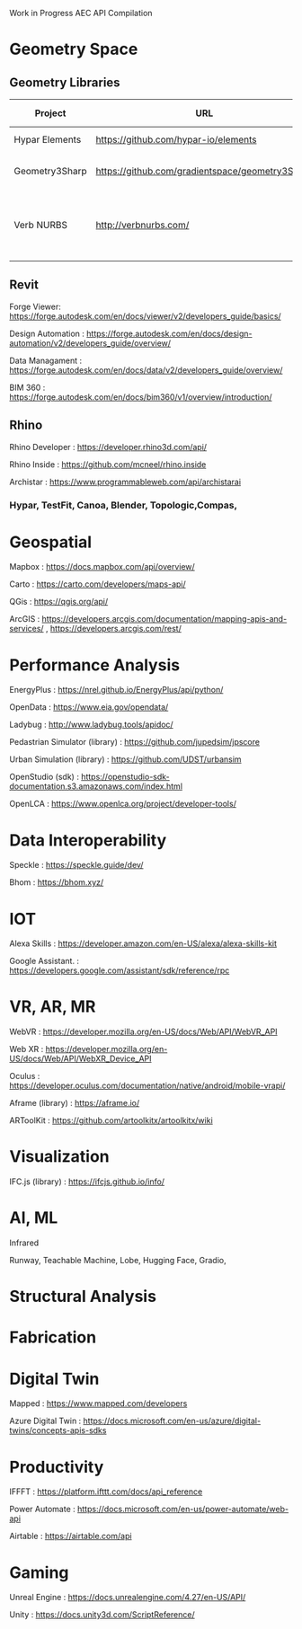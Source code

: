 Work in Progress AEC API Compilation 

# Geometry Space 

## Geometry Libraries

| Project | URL | Open Source | Supported Language(s) | License | 
|---------|-----|-----|-----|-----|
| Hypar Elements | https://github.com/hypar-io/elements | ✅ | C# | MIT License |
| Geometry3Sharp | https://github.com/gradientspace/geometry3Sharp | ✅  | C# | BSL-1.0 License |
| Verb NURBS | http://verbnurbs.com/ | ✅  | Cross-Platform: (JavaScript, C#, C++, Python, PHP) | MIT License | 


## Revit

Forge Viewer: https://forge.autodesk.com/en/docs/viewer/v2/developers_guide/basics/

Design Automation : https://forge.autodesk.com/en/docs/design-automation/v2/developers_guide/overview/

Data Managament : https://forge.autodesk.com/en/docs/data/v2/developers_guide/overview/

BIM 360 : https://forge.autodesk.com/en/docs/bim360/v1/overview/introduction/


## Rhino

Rhino Developer : https://developer.rhino3d.com/api/

Rhino Inside : https://github.com/mcneel/rhino.inside

Archistar : https://www.programmableweb.com/api/archistarai


### Hypar, TestFit, Canoa, Blender, Topologic,Compas, 

# Geospatial 

Mapbox : https://docs.mapbox.com/api/overview/

Carto : https://carto.com/developers/maps-api/

QGis : https://qgis.org/api/

ArcGIS : https://developers.arcgis.com/documentation/mapping-apis-and-services/ , https://developers.arcgis.com/rest/

# Performance Analysis

EnergyPlus : https://nrel.github.io/EnergyPlus/api/python/

OpenData : https://www.eia.gov/opendata/

Ladybug : http://www.ladybug.tools/apidoc/

Pedastrian Simulator (library) : https://github.com/jupedsim/jpscore

Urban Simulation (library) : https://github.com/UDST/urbansim

OpenStudio (sdk) : https://openstudio-sdk-documentation.s3.amazonaws.com/index.html

OpenLCA : https://www.openlca.org/project/developer-tools/

# Data Interoperability

Speckle : https://speckle.guide/dev/

Bhom : https://bhom.xyz/

# IOT

Alexa Skills : https://developer.amazon.com/en-US/alexa/alexa-skills-kit

Google Assistant. : https://developers.google.com/assistant/sdk/reference/rpc

# VR, AR, MR

WebVR : https://developer.mozilla.org/en-US/docs/Web/API/WebVR_API

Web XR : https://developer.mozilla.org/en-US/docs/Web/API/WebXR_Device_API

Oculus : https://developer.oculus.com/documentation/native/android/mobile-vrapi/

Aframe (library) : https://aframe.io/

ARToolKit : https://github.com/artoolkitx/artoolkitx/wiki

# Visualization

IFC.js (library) : https://ifcjs.github.io/info/

# AI, ML

Infrared

Runway, Teachable Machine, Lobe, Hugging Face, Gradio, 

# Structural Analysis

# Fabrication

# Digital Twin 

Mapped : https://www.mapped.com/developers

Azure Digital Twin : https://docs.microsoft.com/en-us/azure/digital-twins/concepts-apis-sdks

# Productivity

IFFFT : https://platform.ifttt.com/docs/api_reference

Power Automate : https://docs.microsoft.com/en-us/power-automate/web-api

Airtable : https://airtable.com/api


# Gaming

Unreal Engine : https://docs.unrealengine.com/4.27/en-US/API/

Unity : https://docs.unity3d.com/ScriptReference/




